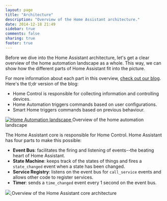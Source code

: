 ```yaml
---
layout: page
title: "Architecture"
description: "Overview of the Home Assistant architecture."
date: 2014-12-18 21:49
sidebar: true
comments: false
sharing: true
footer: true
---
```


Before we dive into the Home Assistant architecture, let's get a clear overview of the home automation landscape as a whole. This way, we can show how the different parts of Home Assistant fit into the picture.

For more information about each part in this overview, <a href='/blog/2014/12/26/home-control-home-automation-and-the-smart-home/'>check out our blog</a>. Here's the tl;dr version of the blog:

 * Home Control is responsible for collecting information and controlling devices.
 * Home Automation triggers commands based on user configurations.
 * Smart Home triggers commands based on previous behaviour.

<p class='img'>
  <a href='{{site_root}}/images/architecture/home_automation_landscape.png' name='landscape'>
    <img alt='Home Automation landscape'
         src='{{site_root}}/images/architecture/home_automation_landscape.png' />
  </a>
  Overview of the home automation landscape
</p>

The Home Assistant core is responsible for Home Control. Home Assistant has four parts to make this possible:

 * **Event Bus**: facilitates the firing and listening of events--the beating heart of Home Assistant.
 * **State Machine**: keeps track of the states of things and fires a `state_changed` event when a state has been changed.
 * **Service Registry**: listens on the event bus for `call_service` events and allows other code to register services.
 * **Timer**: sends a `time_changed` event every 1 second on the event bus.

<p class='img'>
  <a href='/images/architecture/ha_architecture.png' name='architecture'>
    <img src='/images/architecture/ha_architecture.png' />
  </a>
  Overview of the Home Assistant core architecture
</p>
